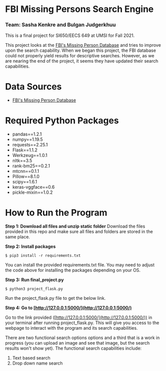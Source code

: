 # FBI Missing Persons Search Engine
### Team: Sasha Kenkre and Bulgan Judgerkhuu

This is a final project for SI650/EECS 649 at UMSI for Fall 2021.
    
This project looks at the [FBI's Missing Person Database](https://www.fbi.gov/wanted/kidnap) and tries to improve upon the search capability. When we began this project, the FBI database could not properly yield results for descriptive searches. However, as we are nearing the end of the project, it seems they have updated their search capabilities. 

# Data Sources
* [FBI's Missing Person Database](https://www.fbi.gov/wanted/kidnap)

# Required Python Packages
* pandas==1.2.1
* numpy==1.19.5
* requests==2.25.1
* Flask==1.1.2
* Werkzeug==1.0.1
* nltk==3.5
* rank-bm25==0.2.1
* mtcnn==0.1.1
* Pillow==8.1.0
* scipy==1.6.1
* keras-vggface==0.6
* pickle-mixin==1.0.2

# How to Run the Program

**Step 1: Download all files and unzip static folder**
Download the files provided in this repo and make sure all files and folders are stored in the same place.

**Step 2: Install packages**
```
$ pip3 install -r requirements.txt
```
You can install the provided requirements.txt file. You may need to adjust the code above for installing the packages depending on your OS. 

**Step 3: Run final_project.py**
```
$ python3 project_flask.py
```
Run the project_flask.py file to get the below link. 

**Step 4: Go to [http://127.0.0.1:5000/](http://127.0.0.1:5000/)**

Go to the link provided ([http://127.0.0.1:5000/](http://127.0.0.1:5000/)) in your terminal after running project_flask.py. This will give you access to the webpage to interact with the program and its search capabilities.

There are two functional search options options and a third that is a work in progress (you can upload an image and see that image, but the search results won't show yet). The functional search capabilities include:
1. Text based search
2. Drop down name search


